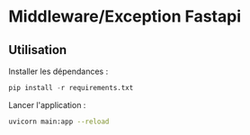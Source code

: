# Middleware/Exception Fastapi

## Utilisation

Installer les dépendances :
```python
pip install -r requirements.txt
```

Lancer l'application :
```bash
uvicorn main:app --reload
```
